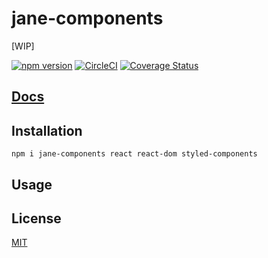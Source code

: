 # jane-components

[WIP]

[![npm version](https://img.shields.io/npm/v/jane-components.svg)](https://npm.im/jane-components) [![CircleCI](https://circleci.com/gh/jane/jane-components.svg?style=svg)](https://circleci.com/gh/jane/jane-components) [![Coverage Status](https://coveralls.io/repos/github/jane/jane-components/badge.svg?t=yuKtUx)](https://coveralls.io/github/jane/jane-components)

[Docs](https://jane.github.io/jane-components)
--------

## Installation

`npm i jane-components react react-dom styled-components`

## Usage

## License

[MIT](./LICENSE.md)
